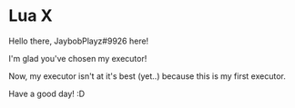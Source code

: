 # Lua X
Hello there,
JaybobPlayz#9926 here!

I'm glad you've chosen my executor!

Now, my executor isn't at it's best (yet..) because this is my first executor.

Have a good day! :D
